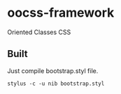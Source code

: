 # oocss-framework
Oriented Classes CSS

## Built

Just compile bootstrap.styl file.

```
stylus -c -u nib bootstrap.styl
```
